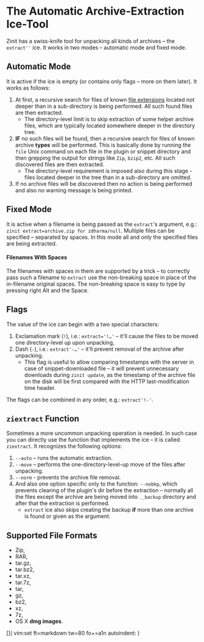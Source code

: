 # The Automatic Archive-Extraction Ice-Tool

Zinit has a swiss-knife tool for unpacking all kinds of archives – the
`extract''` ice. It works in two modes – automatic mode and fixed mode.

## Automatic Mode

It is active if the ice is empty (or contains only flags – more on them later).
It works as follows:

1. At first, a recursive search for files of known [file
   extensions](#supported_file_formats) located not deeper than in
   a sub-directory is being performed. All such found files are then extracted.
    - The directory-level limit is to skip extraction of some helper archive
      files, which are typically located somewhere deeper in the directory tree.
2. **IF** no such files will be found, then a recursive search for files of
   known archive **types** will be performed. This is basically done by running
   the `file` Unix command on each file in the plugin or snippet directory and
   then grepping the output for strings like `Zip`, `bzip2`, etc. All such
   discovered files are then extracted.
    - The directory-level requirement is imposed also during this stage - files
      located deeper in the tree than in a sub-directory are omitted.
3. If no archive files will be discovered then no action is being performed and
   also no warning message is being printed.

## Fixed Mode

It is active when a filename is being passed as the `extract`'s argument, e.g.:
`zinit extract=archive.zip for zdharma/null`. Multiple files can be specified
– separated by spaces. In this mode all and only the specified files are being
extracted.

#### Filenames With Spaces

The filenames with spaces in them are supported by a trick – to correctly pass
such a filename to `extract` use the non-breaking space in place of the
in-filename original spaces. The non-breaking space is easy to type by pressing
right Alt and the Space.

## Flags

The value of the ice can begin with a two special characters:

1. Exclamation mark (`!`), i.e.: `extract='!…'` – it'll cause the files to be
   moved one directory-level up upon unpacking,
2. Dash (`-`), i.e.: `extract'-…'` – it'll prevent removal of the archive after
   unpacking.
    - This flag is useful to allow comparing timestamps with the server in case
      of snippet-downloaded file – it will prevent unnecessary downloads during
      `zinit update`, as the timestamp of the archive file on the disk will be
      first compared with the HTTP last-modification time header.

The flags can be combined in any order, e.g.: `extract'!-'`.

## `ziextract` Function

Sometimes a more uncommon unpacking operation is needed. In such case you can
directly use the function that implements the ice – it is called `ziextract`. It
recognizes the following options:

1. `--auto` – runs the automatic extraction.
2. `--move` – performs the one-directory-level-up move of the files after
   unpacking.
3. `--norm` - prevents the archive file removal.
4. And also one option specific only to the function: `--nobkp`, which prevents
   clearing of the plugin's dir before the extraction – normally all the files
   except the archive are being moved into `._backup` directory and after that
   the extraction is performed.
    - `extract` ice also skips creating the backup **if** more than one archive
      is found or given as the argument.

## Supported File Formats

- Zip,
- RAR,
- tar.gz,
- tar.bz2,
- tar.xz,
- tar.7z,
- tar,
- gz,
- bz2,
- xz,
- 7z,
- OS X **dmg images**.

[]( vim:set ft=markdown tw=80 fo+=a1n autoindent: )

